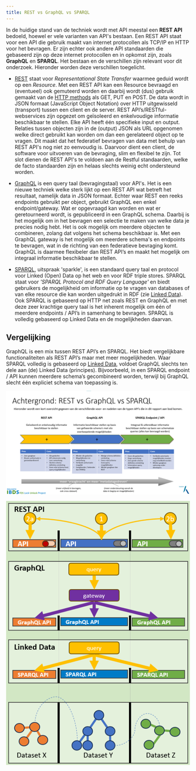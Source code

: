 ```yaml
---
title: REST vs GraphQL vs SPARQL
---
```

In de huidige stand van de techniek wordt met API meestal een **REST API** bedoeld, hoewel er vele
varianten van API's bestaan. Een REST API staat voor een API die gebruik maakt van internet
protocollen als TCP/IP en HTTP voor het bevragen. Er zijn echter ook andere API standaarden die
gebaseerd zijn op deze internet protocollen en in opkomst zijn, zoals **GraphQL** en **SPARQL**. Het
bestaan en de verschillen zijn relevant voor dit onderzoek. Hieronder worden deze verschillen
toegelicht.

- [REST](https://roy.gbiv.com/pubs/dissertation/rest_arch_style.htm) staat voor _Representational
  State Transfer_ waarmee geduid wordt op een _Resource_. Met een REST API kan een Resource bevraagd
  en (eventueel) ook gemuteerd worden en daarbij wordt (dus) gebruik gemaakt van de [HTTP
  methods](https://www.rfc-editor.org/rfc/rfc9110.html#name-method-definitions) als GET, PUT en
  POST. De data wordt in JSON formaat (JavaScript Object Notation) over HTTP uitgewisseld
  (transport) tussen een client en de server. REST API’s/RESTful-webservices zijn opgezet om
  geïsoleerd en enkelvoudige informatie beschikbaar te stellen. Elke API heeft één specifieke input
  en output. Relaties tussen objecten zijn in de (output) JSON als URL opgenomen welke direct
  gebruikt kan worden om dan een gerelateerd object op te vragen. Dit maakt dat het federatief bevragen van data met behulp van REST API's nog niet zo eenvoudig is. Daarvoor dient een client, de software voor uitvoeren van de bevraging, slim en flexibel te zijn. Tot slot dienen de REST API's te voldoen aan de Restful standaarden, welke de facto standaarden zijn en helaas slechts weinig echt ondersteund worden.

- [GraphQL](https://spec.graphql.org/) is een query taal (bevragingstaal) voor API's. Het is een
  nieuwe techniek welke sterk lijkt op een REST API wat betreft het resultaat, namelijk data in JSON
  formaat. Echter waar REST een reeks endpoints gebruikt per object, gebruikt GraphQL een enkel
  endpoint/gateway. Wat er opgevraagd kan worden en wat er geretourneerd wordt, is gepubliceerd in een
  GraphQL schema. Daarbij is het mogelijk om in het bevragen een selectie te maken van welke data je
  precies nodig hebt. Het is ook mogelijk om meerdere objecten te combineren, zolang dat volgens het
  schema beschikbaar is. Met een GraphQL gateway is het mogelijk om meerdere schema's en endpoints
  te bevragen, wat in de richting van een federatieve bevraging komt. GraphQL is daarmee flexibeler
  dan REST API’s en maakt het mogelijk om integraal informatie beschikbaar te stellen.
  
- [SPARQL](https://en.wikipedia.org/wiki/SPARQL), uitspraak 'sparkle', is een standaard query taal
  en protocol voor Linked (Open) Data op het web en voor RDF triple stores. SPARQL staat voor
  _'SPARQL Protocol and RDF Query Language'_ en biedt gebruikers de mogelijkheid om informatie op te
  vragen van databases of van elke resource die kan worden uitgedrukt in RDF (zie [Linked
  Data](./linkeddata.md)). Ook SPARQL is gebaseerd op HTTP net zoals REST en GraphQL en met deze
  zeer krachtige query taal is het inherent mogelijk om één of meerdere endpoints / API’s in
  samenhang te bevragen. SPARQL is volledig gebaseerd op Linked Data en de mogelijkheden daarvan.

## Vergelijking
GraphQL is een mix tussen REST API’s en SPARQL. Het biedt vergelijkbare
functionaliteiten als REST API’s maar met meer mogelijkheden. Waar SPARQL volledig is gebaseerd op
[Linked Data](./linkeddata.md), voldoet GraphQL slechts ten dele aan (de) Linked Data (principes).
Bijvoorbeeld, in een SPARQL endpoint / API kunnen meerdere schema’s gecombineerd worden, terwijl bij
GraphQL slecht één expliciet schema van toepassing is.

![Achtergrond: REST vs GraphQL vs SPARQL](images/achtergrond-rest-graphql-sparql.png)

![Federatieve bevraging](images/infographic-federatieve-bevraging.png)